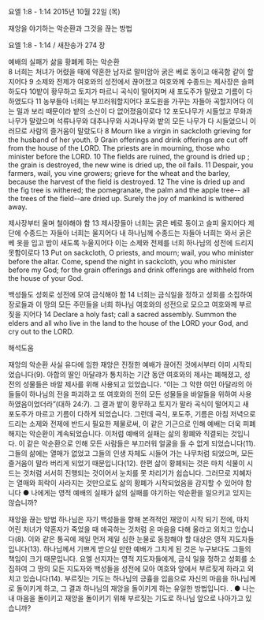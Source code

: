 요엘 1:8 - 1:14 
2015년 10월 22일 (목)

재앙을 야기하는 악순환과 그것을 끊는 방법



요엘 1:8 - 1:14 / 새찬송가 274 장


예배의 실패가 삶을 황폐케 하는 악순환      
8 너희는 처녀가 어렸을 때에 약혼한 남자로 말미암아 굵은 베로 동이고 애곡함 같이 할지어다 9 소제와 전제가 여호와의 성전에서 끊어졌고 여호와께 수종드는 제사장은 슬퍼하도다 10밭이 황무하고 토지가 마르니 곡식이 떨어지며 새 포도주가 말랐고 기름이 다하였도다 11 농부들아 너희는 부끄러워할지어다 포도원을 가꾸는 자들아 곡할지어다 이는 밀과 보리 때문이라 밭의 소산이 다 없어졌음이로다 12 포도나무가 시들었고 무화과나무가 말랐으며 석류나무와 대추나무와 사과나무와 밭의 모든 나무가 다 시들었으니 이러므로 사람의 즐거움이 말랐도다 
8 Mourn like a virgin in sackcloth grieving for the husband of her youth. 9 Grain offerings and drink offerings are cut off from the house of the LORD. The priests are in mourning, those who minister before the LORD. 10 The fields are ruined, the ground is dried up ; the grain is destroyed, the new wine is dried up, the oil fails. 11 Despair, you farmers, wail, you vine growers; grieve for the wheat and the barley, because the harvest of the field is destroyed. 12 The vine is dried up and the fig tree is withered; the pomegranate, the palm and the apple tree-- all the trees of the field--are dried up. Surely the joy of mankind is withered away. 

제사장부터 울며 철야해야 함
13 제사장들아 너희는 굵은 베로 동이고 슬피 울지어다 제단에 수종드는 자들아 너희는 울지어다 내 하나님께 수종드는 자들아 너희는 와서 굵은 베 옷을 입고 밤이 새도록 누울지어다 이는 소제와 전제를 너희 하나님의 성전에 드리지 못함이로다 
13 Put on sackcloth, O priests, and mourn; wail, you who minister before the altar. Come, spend the night in sackcloth, you who minister before my God; for the grain offerings and drink offerings are withheld from the house of your God. 

백성들도 성회로 성전에 모여 금식해야 함
14 너희는 금식일을 정하고 성회를 소집하여 장로들과 이 땅의 모든 주민들을 너희 하나님 여호와의 성전으로 모으고 여호와께 부르짖을 지어다 
14 Declare a holy fast; call a sacred assembly. Summon the elders and all who live in the land to the house of the LORD your God, and cry out to the LORD.

해석도움





재앙의 악순환 
사실 유다에 임한 재앙은 진정한 예배가 끊어진 것에서부터 이미 시작되었습니다(9). 아합의 딸인 아달랴가 통치하는 기간 동안 여호와의 제사는 폐해졌고, 성전의 성물들은 바알 제사를 위해 사용되고 있었습니다. “이는 그 악한 여인 아달랴의 아들들이 하나님의 전을 파괴하고 또 여호와의 전의 모든 성물들을 바알들을 위하여 사용하였음이었더라”(대하 24:7). 그 결과 밭이 황무하고 토지가 말라 곡식이 떨어지고 새 포도주가 마르고 기름이 다하게 되었습니다. 그런데 곡식, 포도주, 기름은 아침 저녁으로 드리는 소제와 전제에 반드시 필요한 제물로써, 이 같은 기근으로 인해 예배는 더욱 피폐해지는 악순환이 계속되었습니다. 이처럼 예배의 실패는 삶의 황폐와 직결되는 것입니다. 이 같은 악순환으로 인해 모든 사람들은 부끄러워 얼굴을 들 수 없게 되었습니다(11). 그들의 삶에는 열매가 없었고 그들의 인생 자체도 시들어 가는 나무처럼 되었으며, 모든 즐거움이 말라 버리게 되었기 때문입니다(12). 한편 삶이 황폐되는 것은 마치 식물이 시드는 것처럼 서서히 진행되는 것이어서 눈치를 못 차리기가 쉽습니다. 그러므로 지혜자는 열매와 희락이 사라지는 것만으로도 삶의 황폐가 시작되었음을 감지할 수 있어야 합니다
● 나에게는 영적 예배의 실패가 삶의 실패를 야기하는 악순환을 일으키고 있지는 않습니까? 

재앙을 끊는 방법
하나님은 자기 백성들을 향해 본격적인 재앙이 시작 되기 전에, 마치 어린 처녀가 약혼자가 죽었을 때 애곡하는 것처럼 온 마음을 다해 울라고 외치고 있습니다(8). 이와 같은 통곡에 제일 먼저 제일 심한 눈물로 동참해야 할 대상은 영적 지도자들입니다(13). 하나님께서 기쁘게 받으실 만한 예배가 그치게 된 것은 누구보다도 그들의 책임이 크기 때문입니다. 요엘 선지자는 영적 지도자들에게, 금식 일을 정하고 성회를 소집하여 그 땅의 모든 지도자와 백성들을 성전에 모아 여호와 앞에서 부르짖게 하라고 외치고 있습니다(14). 부르짖는 기도는 하나님의 긍휼을 입음으로 자신의 마음을 하나님께로 돌이키게 하고, 그 결과 하나님의 재앙을 돌이키게 하는 유일한 방법입니다. . 
● 나는 내 마음을 돌이키고 재앙을 돌이키기 위해 부르짖는 기도로 하나님 앞으로 나아가고 있습니까?